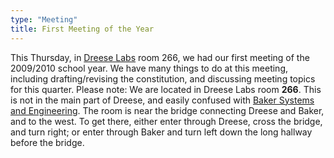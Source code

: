 ```yaml
---
type: "Meeting"
title: First Meeting of the Year
---
```

This Thursday, in [Dreese Labs](http://www.osu.edu/map/building.php?building=279) room 266, we had our first meeting of the 2009/2010 school year. We have many things to do at this meeting, including drafting/revising the constitution, and discussing meeting topics for this quarter. Please note: We are located in Dreese Labs room **266**. This is not in the main part of Dreese, and easily confused with [Baker Systems and Engineering](http://www.osu.edu/map/building.php?building=280). The room is near the bridge connecting Dreese and Baker, and to the west. To get there, either enter through Dreese, cross the bridge, and turn right; or enter through Baker and turn left down the long hallway before the bridge.
